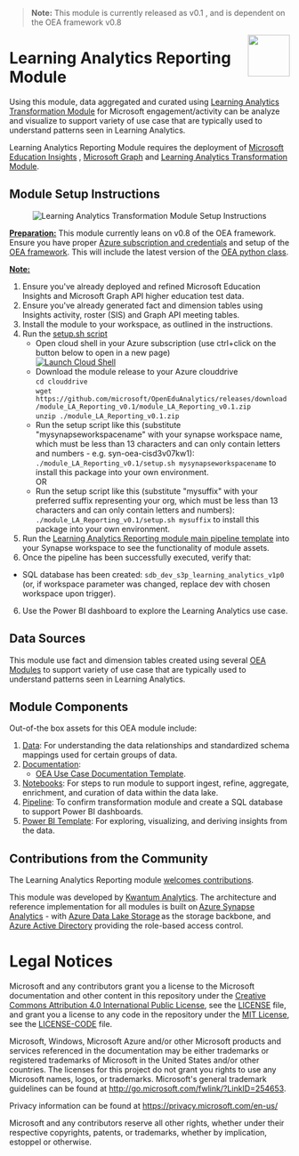 > **Note:** This module is currently released as v0.1 , and is dependent on the OEA framework v0.8

<img align="right" height="75" src="https://github.com/microsoft/OpenEduAnalytics/blob/main/docs/pics/oea-logo-nobg.png">

# Learning Analytics Reporting Module

Using this module, data aggregated and curated using [Learning Analytics Transformation Module](https://github.com/microsoft/OpenEduAnalytics/blob/main/modules/module_catalog/Transformation/) for Microsoft engagement/activity can be analyze and visualize to support variety of use case that are typically used to understand patterns seen in Learning Analytics.

Learning Analytics Reporting Module requires the deployment of [Microsoft Education Insights](https://github.com/microsoft/OpenEduAnalytics/tree/main/modules/module_catalog/Microsoft_Education_Insights) , [Microsoft Graph](https://github.com/microsoft/OpenEduAnalytics/tree/main/modules/module_catalog/Microsoft_Graph) and [Learning Analytics Transformation Module](https://github.com/microsoft/OpenEduAnalytics/blob/main/modules/module_catalog/Transformation/).


## Module Setup Instructions

<p align="center">
  <img src="https://github.com/microsoft/OpenEduAnalytics/blob/main/modules/module_catalog/Reporting/Learning_Analytics/docs/images/v0.1/LA_Reporting_module_v0.1_setup_instructions.png" alt="Learning Analytics Transformation Module Setup Instructions"/>
</p>

<ins><strong>Preparation:</ins></strong> This module currently leans on v0.8 of the OEA framework. Ensure you have proper [Azure subscription and credentials](https://github.com/microsoft/OpenEduAnalytics/tree/main/framework) and setup of the [OEA framework](https://github.com/microsoft/OpenEduAnalytics/tree/main/framework#setup-of-framework-assets). This will include the latest version of the [OEA python class](https://github.com/microsoft/OpenEduAnalytics/blob/main/framework/synapse/notebook/OEA_py.ipynb). 

<ins><strong>Note:</ins></strong> 

1. Ensure you've already deployed and refined Microsoft Education Insights and Microsoft Graph API higher education test data.
2. Ensure you've already generated fact and dimension tables using Insights activity, roster (SIS) and Graph API meeting tables.
2. Install the module to your workspace, as outlined in the instructions.
3. Run the [setup.sh script](https://github.com/microsoft/OpenEduAnalytics/blob/main/modules/module_catalog/Reporting/Learning_Analytics/setup.sh)
    * Open cloud shell in your Azure subscription (use ctrl+click on the button below to open in a new page)\
[![Launch Cloud Shell](https://azurecomcdn.azureedge.net/mediahandler/acomblog/media/Default/blog/launchcloudshell.png "Launch Cloud Shell")](https://shell.azure.com/bash)
    * Download the module release to your Azure clouddrive \
`cd clouddrive`\
`wget https://github.com/microsoft/OpenEduAnalytics/releases/download/module_LA_Reporting_v0.1/module_LA_Reporting_v0.1.zip`\
`unzip ./module_LA_Reporting_v0.1.zip`
    * Run the setup script like this (substitute "mysynapseworkspacename" with your synapse workspace name, which must be less than 13 characters and can only contain letters and numbers - e.g. syn-oea-cisd3v07kw1): \
`./module_LA_Reporting_v0.1/setup.sh mysynapseworkspacename` to install this package into your own environment.
<br>OR</br>
    * Run the setup script like this (substitute "mysuffix" with your preferred suffix representing your org, which must be less than 13 characters and can only contain letters and numbers): \
`./module_LA_Reporting_v0.1/setup.sh mysuffix` to install this package into your own environment.
4. Run the [Learning Analytics Reporting module main pipeline template](https://github.com/microsoft/OpenEduAnalytics/blob/main/modules/module_catalog/Reporting/Learning_Analytics/pipeline) into your Synapse workspace to see the functionality of module assets.
5. Once the pipeline has been successfully executed, verify that:
- SQL database has been created: ```sdb_dev_s3p_learning_analytics_v1p0``` (or, if workspace parameter was changed, replace dev with chosen workspace upon trigger).
6. Use the Power BI dashboard to explore the Learning Analytics use case.

## Data Sources

This module use fact and dimension tables created using several [OEA Modules](https://github.com/microsoft/OpenEduAnalytics/tree/main/modules) to support variety of use case that are typically used to understand patterns seen in Learning Analytics. 


## Module Components
Out-of-the box assets for this OEA module include: 
1. [Data](https://github.com/microsoft/OpenEduAnalytics/tree/main/packages/package_catalog/Learning_Analytics/data): For understanding the data relationships and standardized schema mappings used for certain groups of data.
2. [Documentation](https://github.com/microsoft/OpenEduAnalytics/tree/main/packages/package_catalog/Learning_Analytics/docs): 
      * [OEA Use Case Documentation Template](https://github.com/microsoft/OpenEduAnalytics/blob/main/docs/use_cases/Open_Education_Analytics_Use_Case_Template_v3.docx). 
3. [Notebooks](https://github.com/microsoft/OpenEduAnalytics/blob/main/modules/module_catalog/Reporting/Learning_Analytics/notebooks): For steps to run module to support ingest, refine, aggregate, enrichment, and curation of data within the data lake.
4. [Pipeline](https://github.com/microsoft/OpenEduAnalytics/blob/main/modules/module_catalog/Transformation/Learning_Analytics/pipeline): To confirm transformation module and create a SQL database to support Power BI dashboards.
5. [Power BI Template](https://github.com/microsoft/OpenEduAnalytics/tree/main/packages/package_catalog/Learning_Analytics/powerbi): For exploring, visualizing, and deriving insights from the data.

## Contributions from the Community
 
The Learning Analytics Reporting module [welcomes contributions](https://github.com/microsoft/OpenEduAnalytics/blob/main/docs/license/CONTRIBUTING.md).

This module was developed by [Kwantum Analytics](https://www.kwantumedu.com/). The architecture and reference implementation for all modules is built on [Azure Synapse Analytics](https://azure.microsoft.com/en-us/services/synapse-analytics/) - with [Azure Data Lake Storage](https://docs.microsoft.com/en-us/azure/storage/blobs/data-lake-storage-introduction) as the storage backbone,  and [Azure Active Directory](https://azure.microsoft.com/en-us/services/active-directory/) providing the role-based access control.

# Legal Notices
Microsoft and any contributors grant you a license to the Microsoft documentation and other content
in this repository under the [Creative Commons Attribution 4.0 International Public License](https://creativecommons.org/licenses/by/4.0/legalcode),
see the [LICENSE](https://github.com/microsoft/OpenEduAnalytics/blob/main/docs/license/LICENSE) file, and grant you a license to any code in the repository under the [MIT License](https://opensource.org/licenses/MIT), see the
[LICENSE-CODE](LICENSE-CODE) file.

Microsoft, Windows, Microsoft Azure and/or other Microsoft products and services referenced in the documentation
may be either trademarks or registered trademarks of Microsoft in the United States and/or other countries.
The licenses for this project do not grant you rights to use any Microsoft names, logos, or trademarks.
Microsoft's general trademark guidelines can be found at http://go.microsoft.com/fwlink/?LinkID=254653.

Privacy information can be found at https://privacy.microsoft.com/en-us/

Microsoft and any contributors reserve all other rights, whether under their respective copyrights, patents,
or trademarks, whether by implication, estoppel or otherwise.